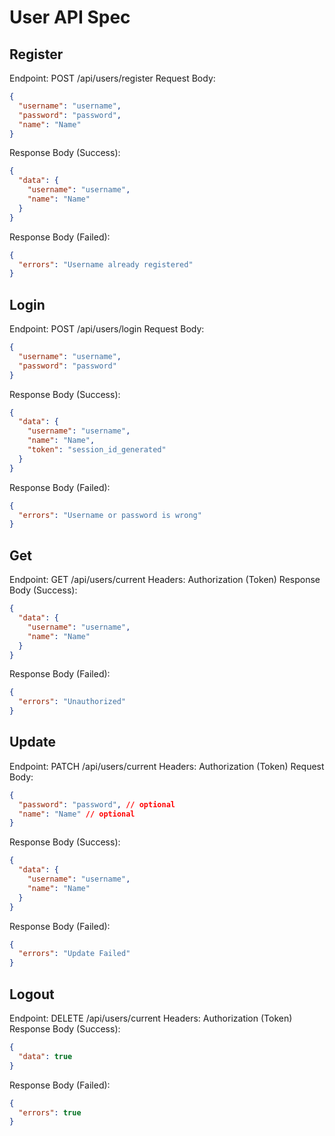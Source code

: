 # User API Spec

## Register

Endpoint: POST /api/users/register
Request Body:

```json
{
  "username": "username",
  "password": "password",
  "name": "Name"
}
```

Response Body (Success):

```json
{
  "data": {
    "username": "username",
    "name": "Name"
  }
}
```

Response Body (Failed):

```json
{
  "errors": "Username already registered"
}
```

## Login

Endpoint: POST /api/users/login
Request Body:

```json
{
  "username": "username",
  "password": "password"
}
```

Response Body (Success):

```json
{
  "data": {
    "username": "username",
    "name": "Name",
    "token": "session_id_generated"
  }
}
```

Response Body (Failed):

```json
{
  "errors": "Username or password is wrong"
}
```

## Get

Endpoint: GET /api/users/current
Headers: Authorization (Token)
Response Body (Success):

```json
{
  "data": {
    "username": "username",
    "name": "Name"
  }
}
```

Response Body (Failed):

```json
{
  "errors": "Unauthorized"
}
```

## Update

Endpoint: PATCH /api/users/current
Headers: Authorization (Token)
Request Body:

```json
{
  "password": "password", // optional
  "name": "Name" // optional
}
```

Response Body (Success):

```json
{
  "data": {
    "username": "username",
    "name": "Name"
  }
}
```

Response Body (Failed):

```json
{
  "errors": "Update Failed"
}
```

## Logout

Endpoint: DELETE /api/users/current
Headers: Authorization (Token)
Response Body (Success):

```json
{
  "data": true
}
```

Response Body (Failed):

```json
{
  "errors": true
}
```
